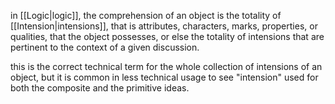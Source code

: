in [[Logic|logic]], the comprehension of an object is the totality of [[Intension|intensions]], that is attributes, characters, marks, properties, or qualities, that the object possesses, or else the totality of intensions that are pertinent to the context of a given discussion.

this is the correct technical term for the whole collection of intensions of an object, but it is common in less technical usage to see "intension" used for both the composite and the primitive ideas.